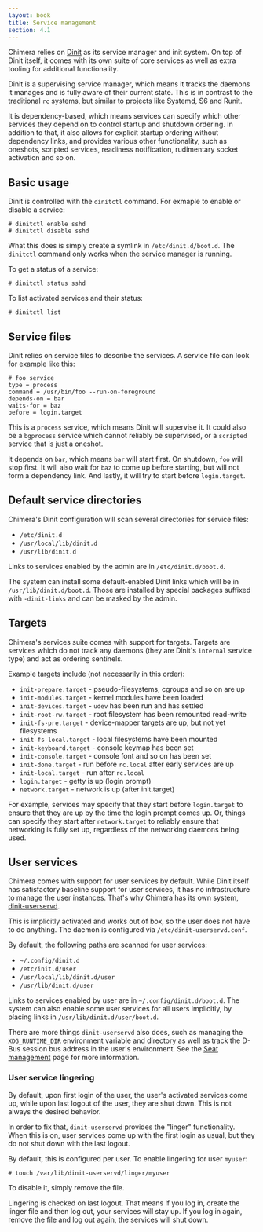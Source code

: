 ```yaml
---
layout: book
title: Service management
section: 4.1
---
```


Chimera relies on [Dinit](https://davmac.org/projects/dinit) as
its service manager and init system. On top of Dinit itself, it
comes with its own suite of core services as well as extra tooling
for additional functionality.

Dinit is a supervising service manager, which means it tracks
the daemons it manages and is fully aware of their current state.
This is in contrast to the traditional `rc` systems, but similar
to projects like Systemd, S6 and Runit.

It is dependency-based, which means services can specify which
other services they depend on to control startup and shutdown
ordering. In addition to that, it also allows for explicit startup
ordering without dependency links, and provides various other
functionality, such as oneshots, scripted services, readiness
notification, rudimentary socket activation and so on.

## Basic usage

Dinit is controlled with the `dinitctl` command. For exmaple to
enable or disable a service:

```
# dinitctl enable sshd
# dinitctl disable sshd
```

What this does is simply create a symlink in `/etc/dinit.d/boot.d`.
The `dinitctl` command only works when the service manager is running.

To get a status of a service:

```
# dinitctl status sshd
```

To list activated services and their status:

```
# dinitctl list
```

## Service files

Dinit relies on service files to describe the services. A service
file can look for example like this:

```
# foo service
type = process
command = /usr/bin/foo --run-on-foreground
depends-on = bar
waits-for = baz
before = login.target
```

This is a `process` service, which means Dinit will supervise it.
It could also be a `bgprocess` service which cannot reliably be
supervised, or a `scripted` service that is just a oneshot.

It depends on `bar`, which means `bar` will start first. On
shutdown, `foo` will stop first. It will also wait for `baz`
to come up before starting, but will not form a dependency
link. And lastly, it will try to start before `login.target`.

## Default service directories

Chimera's Dinit configuration will scan several directories for
service files:

* `/etc/dinit.d`
* `/usr/local/lib/dinit.d`
* `/usr/lib/dinit.d`

Links to services enabled by the admin are in `/etc/dinit.d/boot.d`.

The system can install some default-enabled Dinit links which will
be in `/usr/lib/dinit.d/boot.d`. Those are installed by special packages
suffixed with `-dinit-links` and can be masked by the admin.

## Targets

Chimera's services suite comes with support for targets. Targets are
services which do not track any daemons (they are Dinit's `internal`
service type) and act as ordering sentinels.

Example targets include (not necessarily in this order):

* `init-prepare.target` - pseudo-filesystems, cgroups and so on are up
* `init-modules.target` - kernel modules have been loaded
* `init-devices.target` - `udev` has been run and has settled
* `init-root-rw.target` - root filesystem has been remounted read-write
* `init-fs-pre.target` - device-mapper targets are up, but not yet filesystems
* `init-fs-local.target` - local filesystems have been mounted
* `init-keyboard.target` - console keymap has been set
* `init-console.target` - console font and so on has been set
* `init-done.target` - run before `rc.local` after early services are up
* `init-local.target` - run after `rc.local`
* `login.target` - getty is up (login prompt)
* `network.target` - network is up (after init.target)

For example, services may specify that they start before `login.target`
to ensure that they are up by the time the login prompt comes up.
Or, things can specify they start after `network.target` to reliably
ensure that networking is fully set up, regardless of the networking
daemons being used.

## User services

Chimera comes with support for user services by default. While Dinit
itself has satisfactory baseline support for user services, it has no
infrastructure to manage the user instances. That's why Chimera has its
own system, [dinit-userservd](https://github.com/chimera-linux/dinit-userservd).

This is implicitly activated and works out of box, so the user does not
have to do anything. The daemon is configured via `/etc/dinit-userservd.conf`.

By default, the following paths are scanned for user services:

* `~/.config/dinit.d`
* `/etc/init.d/user`
* `/usr/local/lib/dinit.d/user`
* `/usr/lib/dinit.d/user`

Links to services enabled by user are in `~/.config/dinit.d/boot.d`. The
system can also enable some user services for all users implicitly, by
placing links in `/usr/lib/dinit.d/user/boot.d`.

There are more things `dinit-userservd` also does, such as managing the
`XDG_RUNTIME_DIR` environment variable and directory as well as track the
D-Bus session bus address in the user's environment. See the
[Seat management](/docs/configuration/seat) page for more information.

### User service lingering

By default, upon first login of the user, the user's activated services come
up, while upon last logout of the user, they are shut down. This is not
always the desired behavior.

In order to fix that, `dinit-userservd` provides the "linger" functionality.
When this is on, user services come up with the first login as usual, but
they do not shut down with the last logout.

By default, this is configured per user. To enable lingering for user `myuser`:

```
# touch /var/lib/dinit-userservd/linger/myuser
```

To disable it, simply remove the file.

Lingering is checked on last logout. That means if you log in, create the
linger file and then log out, your services will stay up. If you log in
again, remove the file and log out again, the services will shut down.
